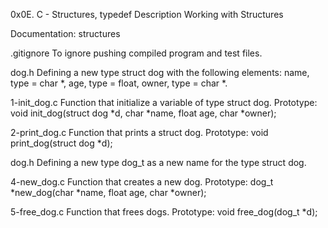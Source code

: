 0x0E. C - Structures, typedef
Description
Working with Structures

Documentation: structures

.gitignore To ignore pushing compiled program and test files.

dog.h Defining a new type struct dog with the following elements: name, type = char *, age, type = float, owner, type = char *.

1-init_dog.c Function that initialize a variable of type struct dog. Prototype: void init_dog(struct dog *d, char *name, float age, char *owner);

2-print_dog.c Function that prints a struct dog. Prototype: void print_dog(struct dog *d);

dog.h Defining a new type dog_t as a new name for the type struct dog.

4-new_dog.c Function that creates a new dog. Prototype: dog_t *new_dog(char *name, float age, char *owner);

5-free_dog.c Function that frees dogs. Prototype: void free_dog(dog_t *d);
